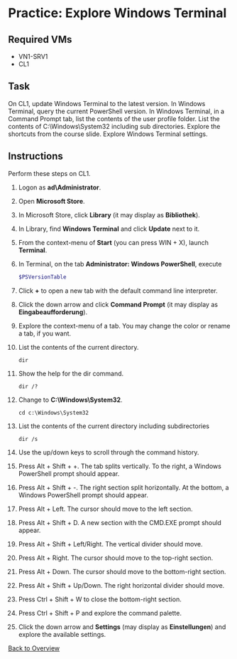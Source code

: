 # Practice: Explore Windows Terminal

## Required VMs

* VN1-SRV1
* CL1

## Task

On CL1, update Windows Terminal to the latest version. In Windows Terminal, query the current PowerShell version. In Windows Terminal, in a Command Prompt tab, list the contents of the user profile folder. List the contents of C:\Windows\System32 including sub directories. Explore the shortcuts from the course slide. Explore Windows Terminal settings.

## Instructions

Perform these steps on CL1.

1. Logon as **ad\Administrator**.
1. Open **Microsoft Store**.
1. In Microsoft Store, click **Library** (it may display as **Bibliothek**).
1. In Library, find **Windows Terminal** and click **Update** next to it.
1. From the context-menu of **Start** (you can press WIN + X), launch **Terminal**.
1. In Terminal, on the tab **Administrator: Windows PowerShell**, execute

    ````powershell
    $PSVersionTable
    ````

1. Click **+** to open a new tab with the default command line interpreter.
1. Click the down arrow and click **Command Prompt** (it may display as **Eingabeaufforderung**).
1. Explore the context-menu of a tab. You may change the color or rename a tab, if you want.
1. List the contents of the current directory.

    ````shell
    dir
    ````

1. Show the help for the dir command.

    ````shell
    dir /?
    ````

1. Change to **C:\Windows\System32**.

    ````shell
    cd c:\Windows\System32
    ````

1. List the contents of the current directory including subdirectories

    ````shell
    dir /s
    ````

1. Use the up/down keys to scroll through the command history.
1. Press Alt + Shift + +. The tab splits vertically. To the right, a Windows PowerShell prompt should appear.
1. Press Alt + Shift + -. The right section split horizontally. At the bottom, a Windows PowerShell prompt should appear.
1. Press Alt + Left. The cursor should move to the left section.
1. Press Alt + Shift + D. A new section with the CMD.EXE prompt should appear.
1. Press Alt + Shift + Left/Right. The vertical divider should move.
1. Press Alt + Right. The cursor should move to the top-right section.
1. Press Alt + Down. The cursor should move to the bottom-right section.
1. Press Alt + Shift + Up/Down. The right horizontal divider should move.
1. Press Ctrl + Shift + W to close the bottom-right section.
1. Press Ctrl + Shift + P and explore the command palette.
1. Click the down arrow and **Settings** (may display as **Einstellungen**) and explore the available settings.

[Back to Overview](../WinGLA.md)